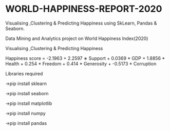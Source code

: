 # WORLD-HAPPINESS-REPORT-2020
Visualising ,Clustering &amp; Predicting Happiness using SkLearn, Pandas &amp; Seaborn.




Data Mining and Analytics project on World Happiness Index(2020)

Visualising ,Clustering & Predicting Happiness

Happiness score = -2.1963 + 2.2597 ∗ Support + 0.0369 * GDP + 1.8856 * Health + 0.254 * Freedom + 0.414 * Generosity + -0.5173 * Corruption

Libraries required

->pip install sklearn

->pip install seaborn

->pip install matplotlib

->pip install numpy

->pip install pandas
